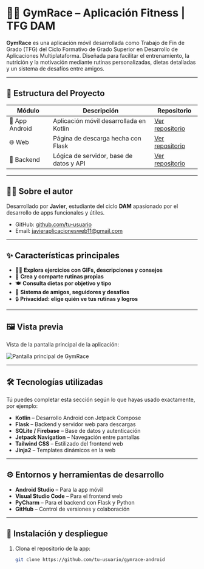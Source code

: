# 🏋️‍♂️ GymRace – Aplicación Fitness | TFG DAM

**GymRace** es una aplicación móvil desarrollada como Trabajo de Fin de Grado (TFG) del Ciclo Formativo de Grado Superior en Desarrollo de Aplicaciones Multiplataforma. Diseñada para facilitar el entrenamiento, la nutrición y la motivación mediante rutinas personalizadas, dietas detalladas y un sistema de desafíos entre amigos.

---

## 📂 Estructura del Proyecto

| Módulo         | Descripción                             | Repositorio |
|----------------|-----------------------------------------|-------------|
| 📱 App Android | Aplicación móvil desarrollada en Kotlin | [Ver repositorio](https://github.com/tu-usuario/gymrace-android) |
| 🌐 Web         | Página de descarga hecha con Flask       | [Ver repositorio](https://github.com/tu-usuario/gymrace-web) |
| 🧠 Backend     | Lógica de servidor, base de datos y API  | [Ver repositorio](https://github.com/tu-usuario/gymrace-backend) |

---

## 👨‍💻 Sobre el autor

Desarrollado por **Javier**, estudiante del ciclo **DAM** apasionado por el desarrollo de apps funcionales y útiles.

- GitHub: [github.com/tu-usuario](https://github.com/tu-usuario)  
- Email: javieraplicacionesweb11@gmail.com

---

## ✨ Características principales

- 🏋️‍♀️ **Explora ejercicios con GIFs, descripciones y consejos**
- 🧠 **Crea y comparte rutinas propias**
- 🍽️ **Consulta dietas por objetivo y tipo**
- 👥 **Sistema de amigos, seguidores y desafíos**
- 🔒 **Privacidad: elige quién ve tus rutinas y logros**

---

## 🖼️ Vista previa

Vista de la pantalla principal de la aplicación:

![Pantalla principal de GymRace](assets/screenshot_main.png)

---

## 🛠️ Tecnologías utilizadas

Tú puedes completar esta sección según lo que hayas usado exactamente, por ejemplo:

- **Kotlin** – Desarrollo Android con Jetpack Compose
- **Flask** – Backend y servidor web para descargas
- **SQLite / Firebase** – Base de datos y autenticación
- **Jetpack Navigation** – Navegación entre pantallas
- **Tailwind CSS** – Estilizado del frontend web
- **Jinja2** – Templates dinámicos en la web

---

## ⚙️ Entornos y herramientas de desarrollo

- **Android Studio** – Para la app móvil
- **Visual Studio Code** – Para el frontend web
- **PyCharm** – Para el backend con Flask y Python
- **GitHub** – Control de versiones y colaboración

---

## 🚀 Instalación y despliegue

1. Clona el repositorio de la app:
   ```bash
   git clone https://github.com/tu-usuario/gymrace-android

